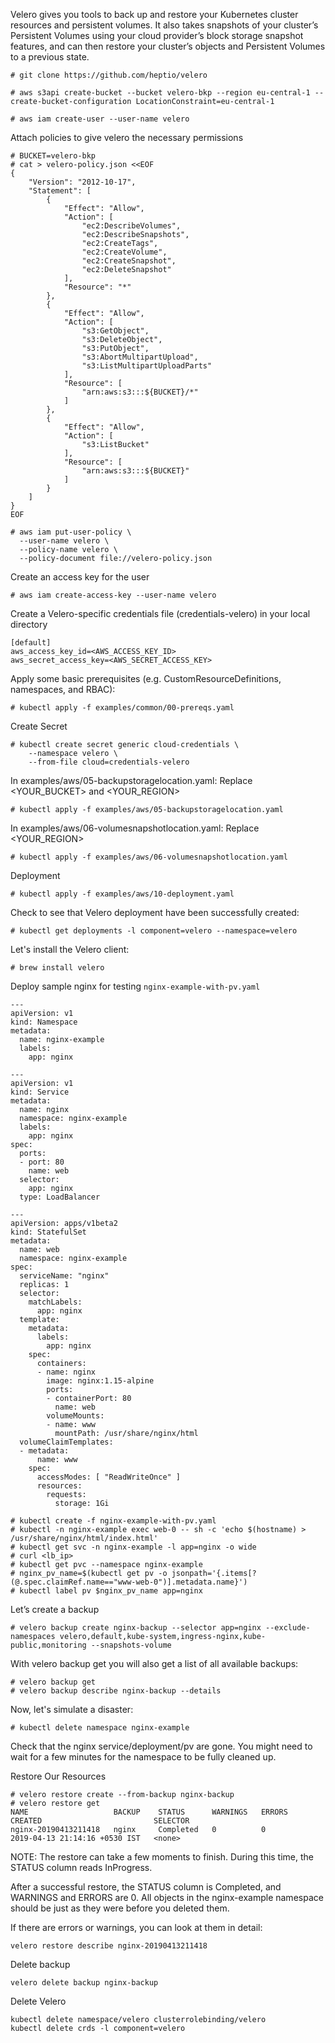 
Velero gives you tools to back up and restore your Kubernetes cluster resources and persistent volumes. It also takes snapshots of your cluster’s Persistent Volumes using your cloud provider’s block storage snapshot features, and can then restore your cluster’s objects and Persistent Volumes to a previous state.

```
# git clone https://github.com/heptio/velero

# aws s3api create-bucket --bucket velero-bkp --region eu-central-1 --create-bucket-configuration LocationConstraint=eu-central-1

# aws iam create-user --user-name velero
```

Attach policies to give velero the necessary permissions

```
# BUCKET=velero-bkp
# cat > velero-policy.json <<EOF
{
    "Version": "2012-10-17",
    "Statement": [
        {
            "Effect": "Allow",
            "Action": [
                "ec2:DescribeVolumes",
                "ec2:DescribeSnapshots",
                "ec2:CreateTags",
                "ec2:CreateVolume",
                "ec2:CreateSnapshot",
                "ec2:DeleteSnapshot"
            ],
            "Resource": "*"
        },
        {
            "Effect": "Allow",
            "Action": [
                "s3:GetObject",
                "s3:DeleteObject",
                "s3:PutObject",
                "s3:AbortMultipartUpload",
                "s3:ListMultipartUploadParts"
            ],
            "Resource": [
                "arn:aws:s3:::${BUCKET}/*"
            ]
        },
        {
            "Effect": "Allow",
            "Action": [
                "s3:ListBucket"
            ],
            "Resource": [
                "arn:aws:s3:::${BUCKET}"
            ]
        }
    ]
}
EOF

# aws iam put-user-policy \
  --user-name velero \
  --policy-name velero \
  --policy-document file://velero-policy.json
```

Create an access key for the user
```
# aws iam create-access-key --user-name velero
```

Create a Velero-specific credentials file (credentials-velero) in your local directory
```
[default]
aws_access_key_id=<AWS_ACCESS_KEY_ID>
aws_secret_access_key=<AWS_SECRET_ACCESS_KEY>
```

Apply some basic prerequisites (e.g. CustomResourceDefinitions, namespaces, and RBAC): 
```
# kubectl apply -f examples/common/00-prereqs.yaml
```

Create Secret
```
# kubectl create secret generic cloud-credentials \
    --namespace velero \
    --from-file cloud=credentials-velero
```

In examples/aws/05-backupstoragelocation.yaml: Replace <YOUR_BUCKET> and <YOUR_REGION>
```
# kubectl apply -f examples/aws/05-backupstoragelocation.yaml
```

In examples/aws/06-volumesnapshotlocation.yaml: Replace <YOUR_REGION>
```
# kubectl apply -f examples/aws/06-volumesnapshotlocation.yaml
```

Deployment
```
# kubectl apply -f examples/aws/10-deployment.yaml
```
Check to see that Velero deployment have been successfully created:
```
# kubectl get deployments -l component=velero --namespace=velero
```
Let's install the Velero client:
```
# brew install velero
```

Deploy sample nginx for testing `nginx-example-with-pv.yaml`
```
---
apiVersion: v1
kind: Namespace
metadata:
  name: nginx-example
  labels:
    app: nginx

---
apiVersion: v1
kind: Service
metadata:
  name: nginx
  namespace: nginx-example
  labels:
    app: nginx
spec:
  ports:
  - port: 80
    name: web
  selector:
    app: nginx
  type: LoadBalancer

---
apiVersion: apps/v1beta2
kind: StatefulSet
metadata:
  name: web
  namespace: nginx-example
spec:
  serviceName: "nginx"
  replicas: 1
  selector:
    matchLabels:
      app: nginx
  template:
    metadata:
      labels:
        app: nginx
    spec:
      containers:
      - name: nginx
        image: nginx:1.15-alpine
        ports:
        - containerPort: 80
          name: web
        volumeMounts:
        - name: www
          mountPath: /usr/share/nginx/html
  volumeClaimTemplates:
  - metadata:
      name: www
    spec:
      accessModes: [ "ReadWriteOnce" ]
      resources:
        requests:
          storage: 1Gi        
```

```
# kubectl create -f nginx-example-with-pv.yaml
# kubectl -n nginx-example exec web-0 -- sh -c 'echo $(hostname) > /usr/share/nginx/html/index.html'
# kubectl get svc -n nginx-example -l app=nginx -o wide
# curl <lb_ip>
# kubectl get pvc --namespace nginx-example
# nginx_pv_name=$(kubectl get pv -o jsonpath='{.items[?(@.spec.claimRef.name=="www-web-0")].metadata.name}')
# kubectl label pv $nginx_pv_name app=nginx
```

Let’s create a backup
```
# velero backup create nginx-backup --selector app=nginx --exclude-namespaces velero,default,kube-system,ingress-nginx,kube-public,monitoring --snapshots-volume
```

With velero backup get you will also get a list of all available backups:
```
# velero backup get
# velero backup describe nginx-backup --details
```

Now, let's simulate a disaster: 
```
# kubectl delete namespace nginx-example
```
Check that the nginx service/deployment/pv are gone. You might need to wait for a few minutes for the namespace to be fully cleaned up.

Restore Our Resources
```
# velero restore create --from-backup nginx-backup
# velero restore get
NAME                   BACKUP    STATUS      WARNINGS   ERRORS    CREATED                         SELECTOR
nginx-20190413211418   nginx     Completed   0          0         2019-04-13 21:14:16 +0530 IST   <none>
```

NOTE: The restore can take a few moments to finish. During this time, the STATUS column reads InProgress.

After a successful restore, the STATUS column is Completed, and WARNINGS and ERRORS are 0. All objects in the nginx-example namespace should be just as they were before you deleted them.

If there are errors or warnings, you can look at them in detail:
```
velero restore describe nginx-20190413211418
```

Delete backup
```
velero delete backup nginx-backup
```


Delete Velero
```
kubectl delete namespace/velero clusterrolebinding/velero
kubectl delete crds -l component=velero
```
